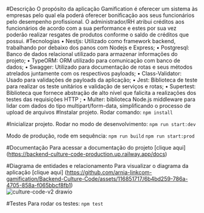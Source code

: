 #Descrição
O propósito da aplicação Gamification é oferecer um sistema às empresas pelo qual ela poderá oferecer bonificação aos seus funcionários pelo desempenho profissional. O administrador/RH atribui créditos aos funcionários de acordo com a sua performance e estes por sua vez poderão realizar resgates de produtos conforme o saldo de créditos que possui.
#Tecnologias
•	Nestjs: Utilizado como framework backend, trabalhando por debaixo dos panos com Nodejs e Express;
•	Postgresql: Banco de dados relacional utilizado para armazenar informações do projeto;
•	TypeORM: ORM utilizado para comunicação com banco de dados;
•	Swagger: Utilizado para documentação de rotas e seus métodos atrelados juntamente com os respectivos payloads;
•	Class-Validator: Usado para validações de payloads da aplicação;
•	Jest: Biblioteca de teste para realizar os teste unitários e validação de serviços e rotas;
•	Supertest: Biblioteca que fornece abstração de alto nível que falicita a realizações dos testes das requisições HTTP ;
•	Multer: biblioteca Node.js middleware para lidar com dados do tipo multipart/form-data, simplificando o processo de upload de arquivos
#Instalar projeto.
Rodar comando:
`npm install`

#Inicializar projeto.
Rodar no modo de desenvolvimento:
`npm run start:dev`

Modo de produção, rode em sequência:
`npm run build`
`npm run start:prod`

#Documentação
Para acessar a documentação do projeto [clique aqui] (https://backend-culture-code-production.up.railway.app/docs) 

#Diagrama de entidades e relacionamento
Para visualizar o diagrama da aplicação [clique aqui] (https://github.com/arnia-linkcom-gamification/Backend-Culture-Code/assets/116851717/6b4bd259-786a-4705-858a-f065bbcf8fb1)	
![culture-code-v2 drawio](https://github.com/arnia-linkcom-gamification/Backend-Culture-Code/assets/116851717/6b4bd259-786a-4705-858a-f065bbcf8fb1)

#Testes
Para rodar os testes:
`npm test`
